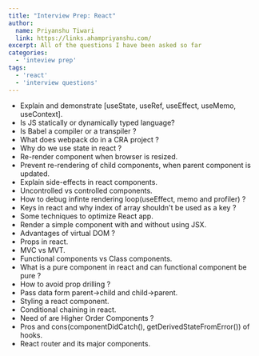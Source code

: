 ```yaml
---
title: "Interview Prep: React"
author:
  name: Priyanshu Tiwari
  link: https://links.ahampriyanshu.com/
excerpt: All of the questions I have been asked so far
categories:
  - 'inteview prep'
tags:
  - 'react'
  - 'interview questions'
---
```


* Explain and demonstrate [useState, useRef, useEffect, useMemo, useContext].
* Is JS statically or dynamically typed language?
* Is Babel a compiler or a transpiler ?
* What does webpack do in a CRA project ?
* Why do we use state in react ?
* Re-render component when browser is resized.
* Prevent re-rendering of child components, when parent component is updated.
* Explain side-effects in react components.
* Uncontrolled vs controlled components.
* How to debug infinte rendering loop(useEffect, memo and profiler) ?
* Keys in react and why index of array shouldn't be used as a key ?
* Some techniques to optimize React app.
* Render a simple component with and without using JSX.
* Advantages of virtual DOM ?
* Props in react.
* MVC vs MVT.
* Functional components vs Class components.
* What is a pure component in react and can functional component be pure ?
* How to avoid prop drilling ?
* Pass data form parent->child and child->parent.
* Styling a react component.
* Conditional chaining in react.
* Need of are Higher Order Components ?
* Pros and cons(componentDidCatch(), getDerivedStateFromError()) of hooks.
* React router and its major components.